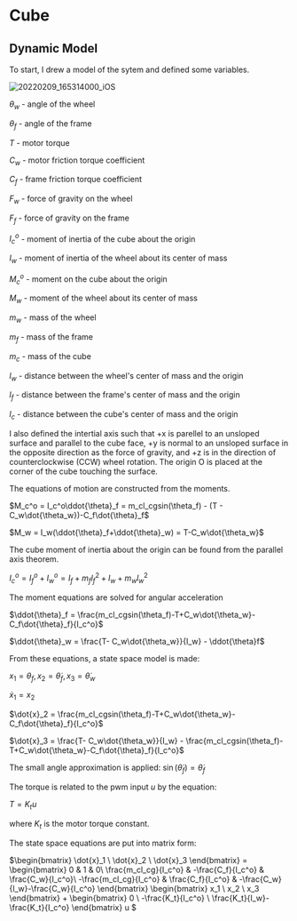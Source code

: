# Cube

## Dynamic Model

To start, I drew a model of the sytem and defined some variables.

![20220209_165314000_iOS](https://user-images.githubusercontent.com/12192597/153292640-dc4b47b9-1647-48cf-8b72-43c025f5978f.jpg)

$\theta_w$ - angle of the wheel

$\theta_f$ - angle of the frame

$T$ - motor torque

$C_w$ - motor friction torque coefficient

$C_f$ - frame friction torque coefficient

$F_w$ - force of gravity on the wheel

$F_f$ - force of gravity on the frame

$I_c^o$ - moment of inertia of the cube about the origin

$I_w$ - moment of inertia of the wheel about its center of mass

$M_c^o$ - moment on the cube about the origin

$M_w$ - moment of the wheel about its center of mass

$m_w$ - mass of the wheel

$m_f$ - mass of the frame

$m_c$ - mass of the cube

$l_w$ - distance between the wheel's center of mass and the origin

$l_f$ - distance between the frame's center of mass and the origin

$l_c$ - distance between the cube's center of mass and the origin

I also defined the intertial axis such that +x is parellel to an unsloped surface and parallel to the cube face, +y is normal to an unsloped surface in the opposite direction as the force of gravity, and +z is in the direction of counterclockwise (CCW) wheel rotation. The origin O is placed at the corner of the cube touching the surface.

The equations of motion are constructed from the moments.

$M_c^o = I_c^o\ddot{\theta}_f = m_cl_cgsin(\theta_f) - (T - C_w\dot{\theta_w})-C_f\dot{\theta}_f$

$M_w = I_w(\ddot{\theta}_f+\ddot{\theta}_w) = T-C_w\dot{\theta_w}$

The cube moment of inertia about the origin can be found from the parallel axis theorem.

$I_c^o = I_f^o + I_w^o = I_f+m_fl_f^2 + I_w+m_wl_w^2$

The moment equations are solved for angular acceleration

$\ddot{\theta}_f = \frac{m_cl_cgsin(\theta_f)-T+C_w\dot{\theta_w}-C_f\dot{\theta}_f}{I_c^o}$

$\ddot{\theta}_w = \frac{T- C_w\dot{\theta_w}}{I_w} - \ddot{\theta}f$

From these equations, a state space model is made:

$x_1=\theta_f, x_2=\dot{\theta}_f,x_3=\dot{\theta}_w$

$\dot{x}_1 = x_2$

$\dot{x}_2 = \frac{m_cl_cgsin(\theta_f)-T+C_w\dot{\theta_w}-C_f\dot{\theta}_f}{I_c^o}$

$\dot{x}_3 = \frac{T- C_w\dot{\theta_w}}{I_w} - \frac{m_cl_cgsin(\theta_f)-T+C_w\dot{\theta_w}-C_f\dot{\theta}_f}{I_c^o}$

The small angle approximation is applied: $\sin(\dot{\theta}_f)=\dot{\theta}_f$

The torque is related to the pwm input $u$ by the equation:

$T = K_tu$

where $K_t$ is the motor torque constant.

The state space equations are put into matrix form:

$\begin{bmatrix}
\dot{x}_1 \\
\dot{x}_2 \\
\dot{x}_3 
\end{bmatrix} = 
\begin{bmatrix}
0 & 1 & 0\\
\frac{m_cl_cg}{I_c^o} & -\frac{C_f}{I_c^o} & \frac{C_w}{I_c^o}\\
-\frac{m_cl_cg}{I_c^o} & \frac{C_f}{I_c^o} & -\frac{C_w}{I_w}-\frac{C_w}{I_c^o}
\end{bmatrix}
\begin{bmatrix}
x_1 \\
x_2 \\
x_3 
\end{bmatrix} + 
\begin{bmatrix}
0 \\
-\frac{K_t}{I_c^o} \\
\frac{K_t}{I_w}-\frac{K_t}{I_c^o}
\end{bmatrix} u $